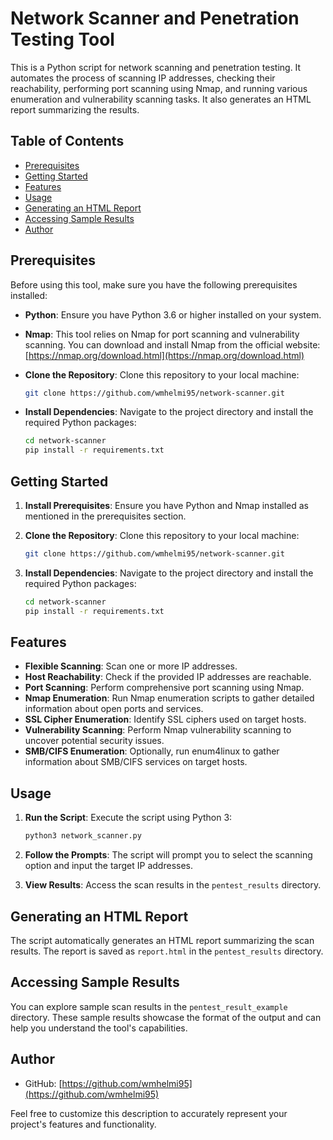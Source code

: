 # Network Scanner and Penetration Testing Tool

This is a Python script for network scanning and penetration testing. It automates the process of scanning IP addresses, checking their reachability, performing port scanning using Nmap, and running various enumeration and vulnerability scanning tasks. It also generates an HTML report summarizing the results.

## Table of Contents

- [Prerequisites](#prerequisites)
- [Getting Started](#getting-started)
- [Features](#features)
- [Usage](#usage)
- [Generating an HTML Report](#generating-an-html-report)
- [Accessing Sample Results](#accessing-sample-results)
- [Author](#author)

## Prerequisites

Before using this tool, make sure you have the following prerequisites installed:

- **Python**: Ensure you have Python 3.6 or higher installed on your system.

- **Nmap**: This tool relies on Nmap for port scanning and vulnerability scanning. You can download and install Nmap from the official website: [https://nmap.org/download.html](https://nmap.org/download.html)

- **Clone the Repository**: Clone this repository to your local machine:

   ```sh
   git clone https://github.com/wmhelmi95/network-scanner.git
   ```

- **Install Dependencies**: Navigate to the project directory and install the required Python packages:

   ```sh
   cd network-scanner
   pip install -r requirements.txt
   ```

## Getting Started

1. **Install Prerequisites**: Ensure you have Python and Nmap installed as mentioned in the prerequisites section.

2. **Clone the Repository**: Clone this repository to your local machine:

   ```sh
   git clone https://github.com/wmhelmi95/network-scanner.git
   ```

3. **Install Dependencies**: Navigate to the project directory and install the required Python packages:

   ```sh
   cd network-scanner
   pip install -r requirements.txt
   ```

## Features

- **Flexible Scanning**: Scan one or more IP addresses.
- **Host Reachability**: Check if the provided IP addresses are reachable.
- **Port Scanning**: Perform comprehensive port scanning using Nmap.
- **Nmap Enumeration**: Run Nmap enumeration scripts to gather detailed information about open ports and services.
- **SSL Cipher Enumeration**: Identify SSL ciphers used on target hosts.
- **Vulnerability Scanning**: Perform Nmap vulnerability scanning to uncover potential security issues.
- **SMB/CIFS Enumeration**: Optionally, run enum4linux to gather information about SMB/CIFS services on target hosts.

## Usage

1. **Run the Script**: Execute the script using Python 3:

   ```sh
   python3 network_scanner.py
   ```

2. **Follow the Prompts**: The script will prompt you to select the scanning option and input the target IP addresses.

3. **View Results**: Access the scan results in the `pentest_results` directory.

## Generating an HTML Report

The script automatically generates an HTML report summarizing the scan results. The report is saved as `report.html` in the `pentest_results` directory.

## Accessing Sample Results

You can explore sample scan results in the `pentest_result_example` directory. These sample results showcase the format of the output and can help you understand the tool's capabilities.

## Author

- GitHub: [https://github.com/wmhelmi95](https://github.com/wmhelmi95)

Feel free to customize this description to accurately represent your project's features and functionality.
